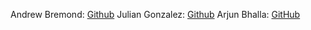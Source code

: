 
Andrew Bremond: [Github](https://github.com/Andrew-Bremond)
Julian Gonzalez: [Github](https://github.com/jgonz671)
Arjun Bhalla: [GitHub](https://github.com/arjunbhalla03)
